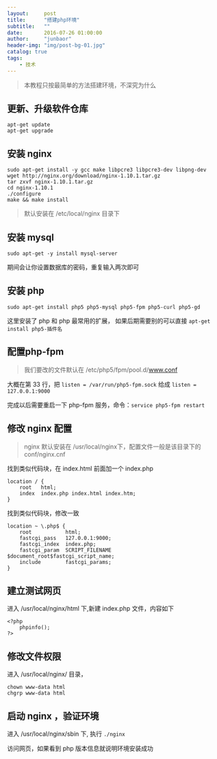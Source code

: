 ```yaml
---
layout:     post
title:      "搭建php环境"
subtitle:   ""
date:       2016-07-26 01:00:00
author:     "junbaor"
header-img: "img/post-bg-01.jpg"
catalog: true
tags:
    - 技术
---
```


> 本教程只按最简单的方法搭建环境，不深究为什么

## 更新、升级软件仓库
```
apt-get update
apt-get upgrade
```

## 安装 nginx
```
sudo apt-get install -y gcc make libpcre3 libpcre3-dev libpng-dev
wget http://nginx.org/download/nginx-1.10.1.tar.gz
tar zxvf nginx-1.10.1.tar.gz
cd nginx-1.10.1
./configure
make && make install
```
> 默认安装在 /etc/local/nginx 目录下  

## 安装 mysql
```
sudo apt-get -y install mysql-server
```
期间会让你设置数据库的密码，重复输入两次即可

## 安装 php
```
sudo apt-get install php5 php5-mysql php5-fpm php5-curl php5-gd 
```
这里安装了 php 和 php 最常用的扩展，
如果后期需要别的可以直接 `apt-get install php5-插件名` 

## 配置php-fpm 
> 我们要改的文件默认在 /etc/php5/fpm/pool.d/www.conf  

大概在第 33 行，把 `listen = /var/run/php5-fpm.sock` 给成 `listen = 127.0.0.1:9000`

完成以后需要重启一下 php-fpm 服务，命令：`service php5-fpm restart`

## 修改 nginx 配置
> nginx 默认安装在 /usr/local/nginx下，配置文件一般是该目录下的 conf/nginx.cnf

找到类似代码块，在 index.html 前面加一个 index.php
```
location / {
    root   html;
    index  index.php index.html index.htm;
}
```
找到类似代码块，修改一致
```
location ~ \.php$ {
    root           html;
    fastcgi_pass   127.0.0.1:9000;
    fastcgi_index  index.php;
    fastcgi_param  SCRIPT_FILENAME   $document_root$fastcgi_script_name;
    include        fastcgi_params;
}
```

## 建立测试网页
进入 /usr/local/nginx/html 下,新建 index.php 文件，内容如下
```
<?php
    phpinfo();
?>
```

## 修改文件权限

进入 /usr/local/nginx/ 目录，
```
chown www-data html
chgrp www-data html
```

## 启动 nginx ，验证环境
进入 /usr/local/nginx/sbin 下, 执行 `./nginx`

访问网页，如果看到 php 版本信息就说明环境安装成功
